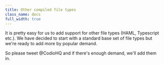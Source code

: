 ```yaml
---
title: Other compiled file types
class_name: docs
full_width: true
---
```


It is pretty easy for us to add support for other file types (HAML, Typescript etc.). We have decided to start with a standard base set of file types but we're ready to add more by popular demand.

So please tweet @CodioHQ and if there's enough demand, we'll add them in.


